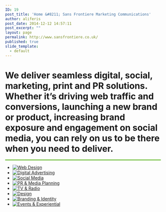 ```yaml
---
ID: 19
post_title: 'Home &#8211; Sans Frontiere Marketing Communications'
author: aliferis
post_date: 2014-12-12 14:57:11
post_excerpt: ""
layout: page
permalink: http://www.sansfrontiere.co.uk/
published: true
slide_template:
  - default
---
```

<div class="most">
<h1 class="tp-hp-intro lighter">We deliver seamless digital, social, marketing, print and PR solutions. Whether it’s driving web traffic and conversions, launching a new brand or product, increasing brand exposure and engagement on social media, you can rely on us to be there when you need to deliver.</h1>

<hr style="height: 3px; border: none; color: #75c044; background-color: #75c044;" />

</div>
<ul class="thumbs">
	<li id="webdev"><a href="services/web-design/"><img class="size-full wp-image-35" title="Web Design" src="/wp-content/uploads/2014/12/webdev1over.jpg" alt="Web Design" /></a></li>
	<li id="digiads"><a href="services/digital-advertising/"><img class="size-full wp-image-35" title="Digital Advertising" src="/wp-content/uploads/2014/12/digiads1over.jpg" alt="Digital Advertising" /></a></li>
	<li id="social"><a href="services/social-media/"><img class="size-full wp-image-33" title="Social Media" src="/wp-content/uploads/2014/12/social1over.jpg" alt="Social Media" /></a></li>
	<li id="pr"><a href="services/pr-media-planning/"><img class="size-full wp-image-31" title="PR &amp; Media Planning" src="/wp-content/uploads/2014/12/pr1over.jpg" alt="PR &amp; Media Planning" /></a></li>
	<li id="tvradio"><a href="services/tv-video-radio-production/"><img class="size-full wp-image-29" title="TV &amp; Radio" src="/wp-content/uploads/2014/12/tvradio1over.jpg" alt="TV &amp; Radio" /></a></li>
	<li id="creative"><a href="services/design/"><img class="size-full wp-image-27" title="Design" src="/wp-content/uploads/2014/12/creative1over.jpg" alt="Design" /></a></li>
	<li id="branding"><a href="services/branding-identity/"><img class="size-full wp-image-25" title="Branding &amp; Identity" src="/wp-content/uploads/2014/12/branding1over.jpg" alt="Branding &amp; Identity" /></a></li>
	<li id="events"><a href="services/events-experiential/"><img class="size-full wp-image-23" title="Events &amp; Experiential" src="/wp-content/uploads/2014/12/events1over.jpg" alt="Events &amp; Experiential" /></a></li>
</ul>